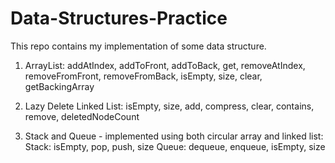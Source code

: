 # Data-Structures-Practice
This repo contains my implementation of some data structure.

1) ArrayList:
      addAtIndex, addToFront, addToBack, get, removeAtIndex, removeFromFront, removeFromBack, isEmpty, size, clear, getBackingArray
      
2) Lazy Delete Linked List:
      isEmpty, size, add, compress, clear, contains, remove, deletedNodeCount
      
3) Stack and Queue - implemented using both circular array and linked list:
      Stack: isEmpty, pop, push, size
      Queue: dequeue, enqueue, isEmpty, size
      
